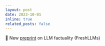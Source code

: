 ```yaml
---
layout: post
date: 2023-10-01
inline: true
related_posts: false
---
```


:page_facing_up: New <a href='https://arxiv.org/abs/2310.03214'>preprint</a> on LLM factuality (FreshLLMs)

